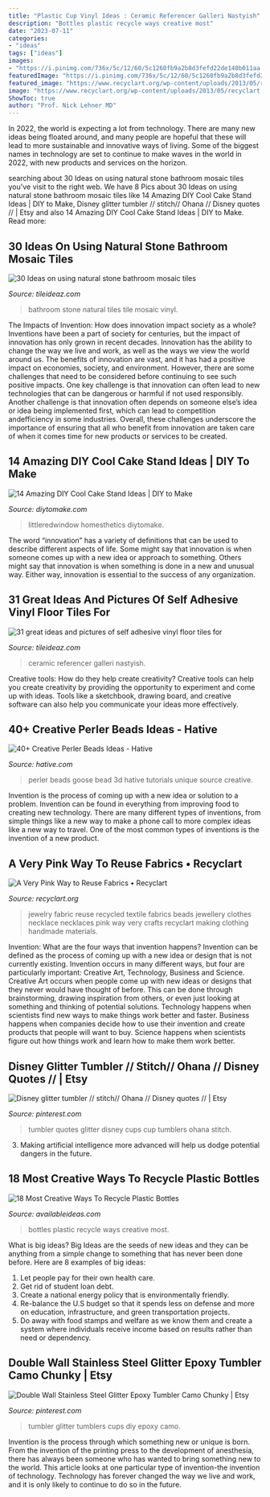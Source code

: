 ```yaml
---
title: "Plastic Cup Vinyl Ideas : Ceramic Referencer Galleri Nastyish"
description: "Bottles plastic recycle ways creative most"
date: "2023-07-11"
categories:
- "ideas"
tags: ["ideas"]
images:
- "https://i.pinimg.com/736x/5c/12/60/5c1260fb9a2b8d3fefd22de140b011aa.jpg"
featuredImage: "https://i.pinimg.com/736x/5c/12/60/5c1260fb9a2b8d3fefd22de140b011aa.jpg"
featured_image: "https://www.recyclart.org/wp-content/uploads/2013/05/recyclart.org-a-very-pink-way-to-reuse-fabrics.jpg"
image: "https://www.recyclart.org/wp-content/uploads/2013/05/recyclart.org-a-very-pink-way-to-reuse-fabrics.jpg"
ShowToc: true
author: "Prof. Nick Lehner MD"
---
```



In 2022, the world is expecting a lot from technology. There are many new ideas being floated around, and many people are hopeful that these will lead to more sustainable and innovative ways of living. Some of the biggest names in technology are set to continue to make waves in the world in 2022, with new products and services on the horizon.

	

		
searching about 30 Ideas on using natural stone bathroom mosaic tiles you've visit to the right web. We have 8 Pics about 30 Ideas on using natural stone bathroom mosaic tiles like 14 Amazing DIY Cool Cake Stand Ideas | DIY to Make, Disney glitter tumbler // stitch// Ohana // Disney quotes // | Etsy and also 14 Amazing DIY Cool Cake Stand Ideas | DIY to Make. Read more:
		
    
## 30 Ideas On Using Natural Stone Bathroom Mosaic Tiles

<img loading=lazy src="http://www.tileideaz.com/wp-content/uploads/2015/09/d8ef35683c8c8f8e8477609f807d1a19.jpg" onerror="this.onerror=null;this.src='https://tse1.mm.bing.net/th?id=OIP.ax9ZJ4Jf45oEkJz-J8CnQgHaLe&amp;pid=15.1';" alt="30 Ideas on using natural stone bathroom mosaic tiles">

_Source: tileideaz.com_

>bathroom stone natural tiles tile mosaic vinyl. 

	

The Impacts of Invention: How does innovation impact society as a whole?
Inventions have been a part of society for centuries, but the impact of innovation has only grown in recent decades. Innovation has the ability to change the way we live and work, as well as the ways we view the world around us. The benefits of innovation are vast, and it has had a positive impact on economies, society, and environment. However, there are some challenges that need to be considered before continuing to see such positive impacts. One key challenge is that innovation can often lead to new technologies that can be dangerous or harmful if not used responsibly. Another challenge is that innovation often depends on someone else’s idea or idea being implemented first, which can lead to competition andefficiency in some industries. Overall, these challenges underscore the importance of ensuring that all who benefit from innovation are taken care of when it comes time for new products or services to be created.

    
## 14 Amazing DIY Cool Cake Stand Ideas | DIY To Make

<img loading=lazy src="http://www.diytomake.com/wp-content/uploads/2017/02/Retro-Dot-Cake-Stand-702x1024.jpg" onerror="this.onerror=null;this.src='https://tse1.mm.bing.net/th?id=OIP.v2xko8UXJn4Fctjhf7foLwHaKz&amp;pid=15.1';" alt="14 Amazing DIY Cool Cake Stand Ideas | DIY to Make">

_Source: diytomake.com_

>littleredwindow homesthetics diytomake. 

	

The word “innovation” has a variety of definitions that can be used to describe different aspects of life. Some might say that innovation is when someone comes up with a new idea or approach to something. Others might say that innovation is when something is done in a new and unusual way. Either way, innovation is essential to the success of any organization.

    
## 31 Great Ideas And Pictures Of Self Adhesive Vinyl Floor Tiles For

<img loading=lazy src="https://www.tileideaz.com/wp-content/uploads/2015/09/interior-black-vinyl-sheet-flooring-for-small-bathroom-spaces-with-white-wall-ceramic-tiles-ideas-vinyl-sheet-flooring-vinyl-sheet-flooring-designs-bathroom-vinyl-sheet-flooring-floating.jpg" onerror="this.onerror=null;this.src='https://tse3.mm.bing.net/th?id=OIP.qbT4na8alvh2w1Ddn6yi4QHaFj&amp;pid=15.1';" alt="31 great ideas and pictures of self adhesive vinyl floor tiles for">

_Source: tileideaz.com_

>ceramic referencer galleri nastyish. 

	

Creative tools: How do they help create creativity?
Creative tools can help you create creativity by providing the opportunity to experiment and come up with ideas. Tools like a sketchbook, drawing board, and creative software can also help you communicate your ideas more effectively.

    
## 40+ Creative Perler Beads Ideas - Hative

<img loading=lazy src="https://hative.com/wp-content/uploads/2014/04/perler-beads-ideas/32-goose-perler-beads.jpg" onerror="this.onerror=null;this.src='https://tse3.mm.bing.net/th?id=OIP.CowPgHjfqBab30zT2JQM6gHaJ4&amp;pid=15.1';" alt="40+ Creative Perler Beads Ideas - Hative">

_Source: hative.com_

>perler beads goose bead 3d hative tutorials unique source creative. 

	

Invention is the process of coming up with a new idea or solution to a problem. Invention can be found in everything from improving food to creating new technology. There are many different types of inventions, from simple things like a new way to make a phone call to more complex ideas like a new way to travel. One of the most common types of inventions is the invention of a new product.

    
## A Very Pink Way To Reuse Fabrics • Recyclart

<img loading=lazy src="https://www.recyclart.org/wp-content/uploads/2013/05/recyclart.org-a-very-pink-way-to-reuse-fabrics.jpg" onerror="this.onerror=null;this.src='https://tse4.mm.bing.net/th?id=OIP.TlkLue_LdzkHxCEe_n33CAHaJ4&amp;pid=15.1';" alt="A Very Pink Way to Reuse Fabrics • Recyclart">

_Source: recyclart.org_

>jewelry fabric reuse recycled textile fabrics beads jewellery clothes necklace necklaces pink way very crafts recyclart making clothing handmade materials. 

	

Invention: What are the four ways that invention happens?
Invention can be defined as the process of coming up with a new idea or design that is not currently existing. Invention occurs in many different ways, but four are particularly important: Creative Art, Technology, Business and Science. 
Creative Art occurs when people come up with new ideas or designs that they never would have thought of before. This can be done through brainstorming, drawing inspiration from others, or even just looking at something and thinking of potential solutions. Technology happens when scientists find new ways to make things work better and faster. Business happens when companies decide how to use their invention and create products that people will want to buy. Science happens when scientists figure out how things work and learn how to make them work better.

    
## Disney Glitter Tumbler // Stitch// Ohana // Disney Quotes // | Etsy

<img loading=lazy src="https://i.pinimg.com/736x/e3/c5/34/e3c534cdf6a8ada9f62f38b7ba3a75cf.jpg" onerror="this.onerror=null;this.src='https://tse2.mm.bing.net/th?id=OIP.0W-xwUDftrGNulMa7hb1ewHaJ4&amp;pid=15.1';" alt="Disney glitter tumbler // stitch// Ohana // Disney quotes // | Etsy">

_Source: pinterest.com_

>tumbler quotes glitter disney cups cup tumblers ohana stitch. 

	

3. Making artificial intelligence more advanced will help us dodge potential dangers in the future.

    
## 18 Most Creative Ways To Recycle Plastic Bottles

<img loading=lazy src="http://availableideas.com/wp-content/uploads/2016/02/How-To-Recycle-Plastic-Bottles.jpg" onerror="this.onerror=null;this.src='https://tse1.mm.bing.net/th?id=OIP.PXKl5kjP_2GmjTOqcLJo7QHaJ7&amp;pid=15.1';" alt="18 Most Creative Ways To Recycle Plastic Bottles">

_Source: availableideas.com_

>bottles plastic recycle ways creative most. 

	

What is big ideas?
Big Ideas are the seeds of new ideas and they can be anything from a simple change to something that has never been done before. Here are 8 examples of big ideas: 
1. Let people pay for their own health care. 
2. Get rid of student loan debt. 
3. Create a national energy policy that is environmentally friendly. 
4. Re-balance the U.S budget so that it spends less on defense and more on education, infrastructure, and green transportation projects. 
5. Do away with food stamps and welfare as we know them and create a system where individuals receive income based on results rather than need or dependency. 

    
## Double Wall Stainless Steel Glitter Epoxy Tumbler Camo Chunky | Etsy

<img loading=lazy src="https://i.pinimg.com/736x/5c/12/60/5c1260fb9a2b8d3fefd22de140b011aa.jpg" onerror="this.onerror=null;this.src='https://tse3.mm.bing.net/th?id=OIP.lLsYh_r_Ov7Egy_yi7JWGAHaKA&amp;pid=15.1';" alt="Double Wall Stainless Steel Glitter Epoxy Tumbler Camo Chunky | Etsy">

_Source: pinterest.com_

>tumbler glitter tumblers cups diy epoxy camo. 

	

Invention is the process through which something new or unique is born. From the invention of the printing press to the development of anesthesia, there has always been someone who has wanted to bring something new to the world. This article looks at one particular type of invention-the invention of technology. Technology has forever changed the way we live and work, and it is only likely to continue to do so in the future.

